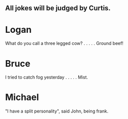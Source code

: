 ## All jokes will be judged by Curtis.
# Logan
What do you call a three legged cow?
.
.
.
.
.
Ground beef!


# Bruce
I tried to catch fog yesterday
.
.
.
.
.
Mist.


# Michael
"I have a split personality", said John, being frank.

